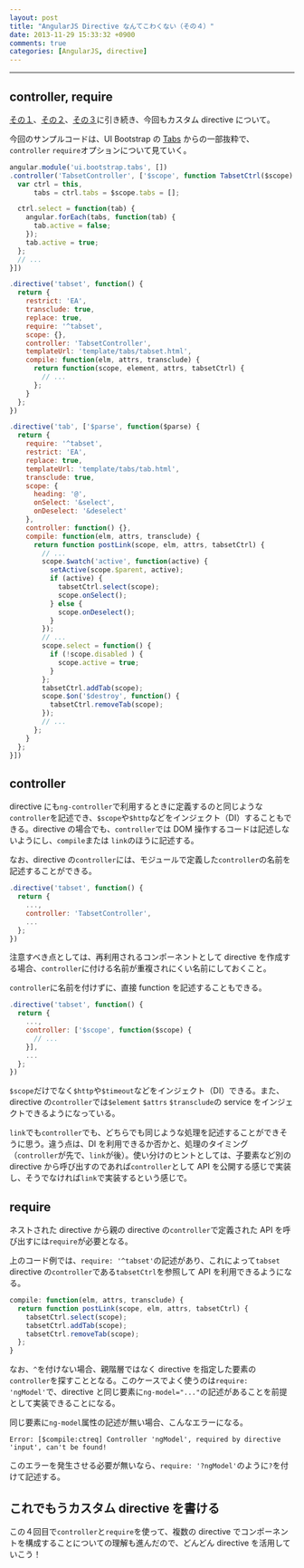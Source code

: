 ```yaml
---
layout: post
title: "AngularJS Directive なんてこわくない（その４）"
date: 2013-11-29 15:33:32 +0900
comments: true
categories: [AngularJS, directive]
---
```

---
## controller, require

[その１](/blog/2013/11/20/angularjs-custom-directives/)、[その２](/blog/2013/11/22/angularjs-custom-directives/)、[その３](/blog/2013/11/27/angularjs-custom-directives/)に引き続き、今回もカスタム directive について。

今回のサンプルコードは、UI Bootstrap の [Tabs](https://github.com/angular-ui/bootstrap/tree/master/src/tabs) からの一部抜粋で、`controller` `require`オプションについて見ていく。

``` javascript tabs.js
angular.module('ui.bootstrap.tabs', [])
.controller('TabsetController', ['$scope', function TabsetCtrl($scope) {
  var ctrl = this,
      tabs = ctrl.tabs = $scope.tabs = [];

  ctrl.select = function(tab) {
    angular.forEach(tabs, function(tab) {
      tab.active = false;
    });
    tab.active = true;
  };
  // ...
}])

.directive('tabset', function() {
  return {
    restrict: 'EA',
    transclude: true,
    replace: true,
    require: '^tabset',
    scope: {},
    controller: 'TabsetController',
    templateUrl: 'template/tabs/tabset.html',
    compile: function(elm, attrs, transclude) {
      return function(scope, element, attrs, tabsetCtrl) {
        // ...
      };
    }
  };
})

.directive('tab', ['$parse', function($parse) {
  return {
    require: '^tabset',
    restrict: 'EA',
    replace: true,
    templateUrl: 'template/tabs/tab.html',
    transclude: true,
    scope: {
      heading: '@',
      onSelect: '&select',
      onDeselect: '&deselect'
    },
    controller: function() {},
    compile: function(elm, attrs, transclude) {
      return function postLink(scope, elm, attrs, tabsetCtrl) {
        // ...
        scope.$watch('active', function(active) {
          setActive(scope.$parent, active);
          if (active) {
            tabsetCtrl.select(scope);
            scope.onSelect();
          } else {
            scope.onDeselect();
          }
        });
        // ...
        scope.select = function() {
          if (!scope.disabled ) {
            scope.active = true;
          }
        };
        tabsetCtrl.addTab(scope);
        scope.$on('$destroy', function() {
          tabsetCtrl.removeTab(scope);
        });
        // ...
      };
    }
  };
}])
```

<!-- more -->

## controller

directive にも`ng-controller`で利用するときに定義するのと同じような`controller`を記述でき、`$scope`や`$http`などをインジェクト（DI）することもできる。directive の場合でも、`controller`では DOM 操作するコードは記述しないようにし、`compile`または `link`のほうに記述する。

なお、directive の`controller`には、モジュールで定義した`controller`の名前を記述することができる。

``` javascript
.directive('tabset', function() {
  return {
    ...,
    controller: 'TabsetController',
    ...
  };
})
```

注意すべき点としては、再利用されるコンポーネントとして directive を作成する場合、`controller`に付ける名前が重複されにくい名前にしておくこと。

`controller`に名前を付けずに、直接 function を記述することもできる。

``` javascript
.directive('tabset', function() {
  return {
    ...,
    controller: ['$scope', function($scope) {
      // ...
    }],
    ...
  };
})
```

`$scope`だけでなく`$http`や`$timeout`などをインジェクト（DI）できる。また、directive の`controller`では`$element` `$attrs` `$transclude`の service をインジェクトできるようになっている。

`link`でも`controller`でも、どちらでも同じような処理を記述することができそうに思う。違う点は、DI を利用できるか否かと、処理のタイミング（`controller`が先で、`link`が後）。使い分けのヒントとしては、子要素など別の directive から呼び出すのであれば`controller`として API を公開する感じで実装し、そうでなければ`link`で実装するという感じで。

## require

ネストされた directive から親の directive の`controller`で定義された API を呼び出すには`require`が必要となる。

上のコード例では、`require: '^tabset'`の記述があり、これによって`tabset` directive の`controller`である`tabsetCtrl`を参照して API を利用できるようになる。

``` javascript
compile: function(elm, attrs, transclude) {
  return function postLink(scope, elm, attrs, tabsetCtrl) {
    tabsetCtrl.select(scope);
    tabsetCtrl.addTab(scope);
    tabsetCtrl.removeTab(scope);
  };
}
```

なお、`^`を付けない場合、親階層ではなく directive を指定した要素の`controller`を探すこととなる。このケースでよく使うのは`require: 'ngModel'`で、directive と同じ要素に`ng-model="..."`の記述があることを前提として実装できることになる。

同じ要素に`ng-model`属性の記述が無い場合、こんなエラーになる。

```
Error: [$compile:ctreq] Controller 'ngModel', required by directive 'input', can't be found!
```

このエラーを発生させる必要が無いなら、`require: '?ngModel'`のように`?`を付けて記述する。

## これでもうカスタム directive を書ける

この４回目で`controller`と`require`を使って、複数の directive でコンポーネントを構成することについての理解も進んだので、どんどん directive を活用していこう！
